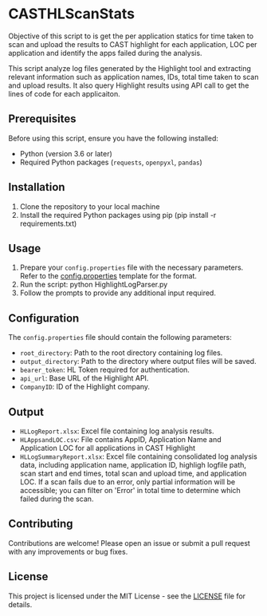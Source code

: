 # CASTHLScanStats
Objective of this script to is get the per application statics for time taken to scan and upload the results to CAST highlight for each application, LOC per application and identify the apps failed during the analysis. 

This script analyze log files generated by the Highlight tool and extracting relevant information such as application names, IDs, total time taken to scan and upload results. It also query Highlight results using API call to get the lines of code for each applicaiton. 

## Prerequisites
Before using this script, ensure you have the following installed:
- Python (version 3.6 or later)
- Required Python packages (`requests`, `openpyxl`, `pandas`)

## Installation
1. Clone the repository to your local machine
2. Install the required Python packages using pip (pip install -r requirements.txt)


## Usage
1. Prepare your `config.properties` file with the necessary parameters. Refer to the [config.properties](config.properties) template for the format.
2. Run the script: python HighlightLogParser.py
3. Follow the prompts to provide any additional input required.

## Configuration
The `config.properties` file should contain the following parameters:

- `root_directory`: Path to the root directory containing log files.
- `output_directory`: Path to the directory where output files will be saved.
- `bearer_token`: HL Token required for authentication.
- `api_url`: Base URL of the Highlight API.
- `CompanyID`: ID of the Highlight company.

## Output
- `HLLogReport.xlsx`: Excel file containing log analysis results.
- `HLAppsandLOC.csv`: File contains AppID, Application Name and Application LOC for all applications in CAST Highlight
- `HLLogSummaryReport.xlsx`: Excel file containing consolidated log analysis data, including application name, application ID, highligh logfile path, scan start and end times, total scan and upload time, and application LOC. If a scan fails due to an error, only partial information will be accessible; you can filter on 'Error' in total time to determine which failed during the scan.

## Contributing
Contributions are welcome! Please open an issue or submit a pull request with any improvements or bug fixes.

## License
This project is licensed under the MIT License - see the [LICENSE](LICENSE) file for details.





